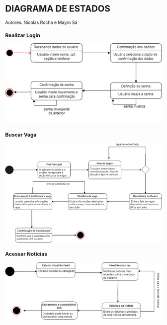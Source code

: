 # DIAGRAMA DE ESTADOS

Autores: Nicolas Rocha e Mayro Sá

### Realizar Login

![](../images/realizarLogin.png)

### Buscar Vaga

![](../images/buscarVaga.png)

### Acessar Notícias

![](../images/acessarNoticias.png)
